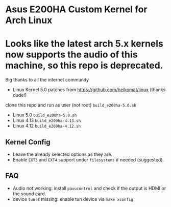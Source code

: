 Asus E200HA Custom Kernel for Arch Linux
========================================

# Looks like the latest arch 5.x kernels now supports the audio of this machine, so this repo is deprecated.

Big thanks to all the internet community

- Linux Kernel 5.0 patches from https://github.com/heikomat/linux (thanks dude!)

clone this repo and run as user (not root) `build_e200ha-5.0.sh`

* Linux 5.0  `build_e200ha-5.0.sh`
* Linux 4.13 `build_e200ha-4.13.sh`
* Linux 4.12 `build_e200ha-4.12.sh`

## Kernel Config

* Leave the already selected options as they are.
* Enable `EXT3` and `EXT4` support under `filesystems` if needed (suggested).

## FAQ

* Audio not working: install `pavucontrol` and check if the output is HDMI or the sound card.
* device `tun` is missing: enable tun device via `make xconfig`

